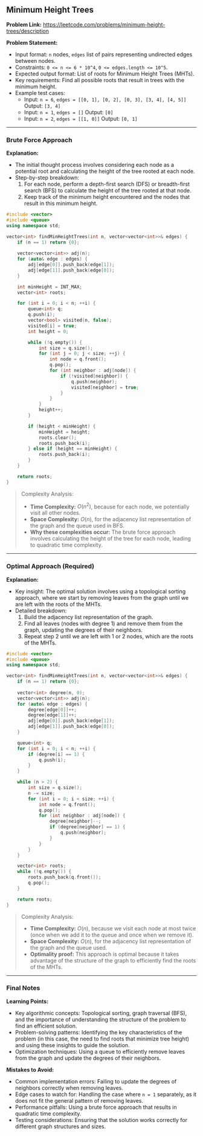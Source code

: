 ## Minimum Height Trees

**Problem Link:** https://leetcode.com/problems/minimum-height-trees/description

**Problem Statement:**
- Input format: `n` nodes, `edges` list of pairs representing undirected edges between nodes.
- Constraints: `0 <= n <= 6 * 10^4`, `0 <= edges.length <= 10^5`.
- Expected output format: List of roots for Minimum Height Trees (MHTs).
- Key requirements: Find all possible roots that result in trees with the minimum height.
- Example test cases:
  - Input: `n = 6`, `edges = [[0, 1], [0, 2], [0, 3], [3, 4], [4, 5]]`
    Output: `[3, 4]`
  - Input: `n = 1`, `edges = []`
    Output: `[0]`
  - Input: `n = 2`, `edges = [[1, 0]]`
    Output: `[0, 1]`

---

### Brute Force Approach

**Explanation:**
- The initial thought process involves considering each node as a potential root and calculating the height of the tree rooted at each node.
- Step-by-step breakdown:
  1. For each node, perform a depth-first search (DFS) or breadth-first search (BFS) to calculate the height of the tree rooted at that node.
  2. Keep track of the minimum height encountered and the nodes that result in this minimum height.

```cpp
#include <vector>
#include <queue>
using namespace std;

vector<int> findMinHeightTrees(int n, vector<vector<int>>& edges) {
    if (n == 1) return {0};
    
    vector<vector<int>> adj(n);
    for (auto& edge : edges) {
        adj[edge[0]].push_back(edge[1]);
        adj[edge[1]].push_back(edge[0]);
    }

    int minHeight = INT_MAX;
    vector<int> roots;

    for (int i = 0; i < n; ++i) {
        queue<int> q;
        q.push(i);
        vector<bool> visited(n, false);
        visited[i] = true;
        int height = 0;

        while (!q.empty()) {
            int size = q.size();
            for (int j = 0; j < size; ++j) {
                int node = q.front();
                q.pop();
                for (int neighbor : adj[node]) {
                    if (!visited[neighbor]) {
                        q.push(neighbor);
                        visited[neighbor] = true;
                    }
                }
            }
            height++;
        }

        if (height < minHeight) {
            minHeight = height;
            roots.clear();
            roots.push_back(i);
        } else if (height == minHeight) {
            roots.push_back(i);
        }
    }

    return roots;
}
```

> Complexity Analysis:
> - **Time Complexity:** $O(n^2)$, because for each node, we potentially visit all other nodes.
> - **Space Complexity:** $O(n)$, for the adjacency list representation of the graph and the queue used in BFS.
> - **Why these complexities occur:** The brute force approach involves calculating the height of the tree for each node, leading to quadratic time complexity.

---

### Optimal Approach (Required)

**Explanation:**
- Key insight: The optimal solution involves using a topological sorting approach, where we start by removing leaves from the graph until we are left with the roots of the MHTs.
- Detailed breakdown:
  1. Build the adjacency list representation of the graph.
  2. Find all leaves (nodes with degree 1) and remove them from the graph, updating the degrees of their neighbors.
  3. Repeat step 2 until we are left with 1 or 2 nodes, which are the roots of the MHTs.

```cpp
#include <vector>
#include <queue>
using namespace std;

vector<int> findMinHeightTrees(int n, vector<vector<int>>& edges) {
    if (n == 1) return {0};
    
    vector<int> degree(n, 0);
    vector<vector<int>> adj(n);
    for (auto& edge : edges) {
        degree[edge[0]]++;
        degree[edge[1]]++;
        adj[edge[0]].push_back(edge[1]);
        adj[edge[1]].push_back(edge[0]);
    }

    queue<int> q;
    for (int i = 0; i < n; ++i) {
        if (degree[i] == 1) {
            q.push(i);
        }
    }

    while (n > 2) {
        int size = q.size();
        n -= size;
        for (int i = 0; i < size; ++i) {
            int node = q.front();
            q.pop();
            for (int neighbor : adj[node]) {
                degree[neighbor]--;
                if (degree[neighbor] == 1) {
                    q.push(neighbor);
                }
            }
        }
    }

    vector<int> roots;
    while (!q.empty()) {
        roots.push_back(q.front());
        q.pop();
    }

    return roots;
}
```

> Complexity Analysis:
> - **Time Complexity:** $O(n)$, because we visit each node at most twice (once when we add it to the queue and once when we remove it).
> - **Space Complexity:** $O(n)$, for the adjacency list representation of the graph and the queue used.
> - **Optimality proof:** This approach is optimal because it takes advantage of the structure of the graph to efficiently find the roots of the MHTs.

---

### Final Notes

**Learning Points:**
- Key algorithmic concepts: Topological sorting, graph traversal (BFS), and the importance of understanding the structure of the problem to find an efficient solution.
- Problem-solving patterns: Identifying the key characteristics of the problem (in this case, the need to find roots that minimize tree height) and using these insights to guide the solution.
- Optimization techniques: Using a queue to efficiently remove leaves from the graph and update the degrees of their neighbors.

**Mistakes to Avoid:**
- Common implementation errors: Failing to update the degrees of neighbors correctly when removing leaves.
- Edge cases to watch for: Handling the case where `n = 1` separately, as it does not fit the general pattern of removing leaves.
- Performance pitfalls: Using a brute force approach that results in quadratic time complexity.
- Testing considerations: Ensuring that the solution works correctly for different graph structures and sizes.